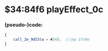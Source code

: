 ﻿
# $34:84f6 playEffect_0c



### (pseudo-)code:
```js
{
	call_2e_9d53(a = #24);	//jmp $fa0e
}
```



